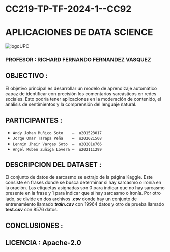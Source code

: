# **CC219-TP-TF-2024-1--CC92**
# **APLICACIONES DE DATA SCIENCE**

![logoUPC](https://encrypted-tbn0.gstatic.com/images?q=tbn:ANd9GcSnCpTRf7X-YrxjfapBzhyoSpvipyeUG8Vh0Q&s)

### **PROFESOR** : RICHARD FERNANDO FERNANDEZ VASQUEZ


## OBJECTIVO :

El objetivo principal es desarrollar un modelo de aprendizaje automático capaz de identificar con precisión los comentarios sarcásticos en redes sociales. Esto podría tener aplicaciones en la moderación de contenido, el análisis de sentimientos y la comprensión del lenguaje natural.


## PARTICIPANTES :

* `Andy Johan Muñico Soto    –  u201523017`
* `Jorge Omar Tarapa Peña    –  u202021508`
* `Lennin Jhair Vargas Soto  –  u20201e766`
* `Angel Ruben Zuñiga Lovera –  u202111299`
  

## DESCRIPCION DEL DATASET :

El conjunto de datos de sarcasmo se extrajo de la página Kaggle. Este consiste en frases donde se busca determinar si hay sarcasmo o ironía en la oración. Las etiquetas asignadas son 0 para indicar que no hay sarcasmo presente en la frase y 1 para indicar que sí hay sarcasmo o ironía. Por otro lado, se divide en dos archivos ***.csv*** donde hay un conjunto de entrenamiento llamado ***train.csv*** con 19964 datos y otro de prueba llamado **__test.csv__** con 8576 datos.

## CONCLUSIONES :

## LICENCIA : **Apache-2.0**
